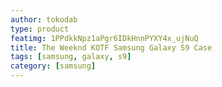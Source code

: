 ```yaml
---
author: tokodab
type: product
featimg: 1PPdkkNpz1aPgr6IDkHnnPYXY4x_ujNuQ
title: The Weeknd KOTF Samsung Galaxy S9 Case
tags: [samsung, galaxy, s9]
category: [samsung]
---
```

